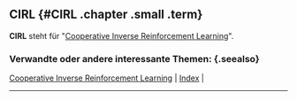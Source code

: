 ## CIRL {#CIRL .chapter .small .term}

**CIRL** steht für "[Cooperative Inverse Reinforcement Learning](#Cooperative-Inverse-Reinforcement-Learning)".

### Verwandte oder andere interessante Themen: {.seealso}

[Cooperative Inverse Reinforcement Learning](#Cooperative-Inverse-Reinforcement-Learning) |
[Index](#Index) |

----


